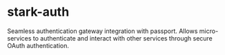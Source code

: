 # stark-auth
Seamless authentication gateway integration with passport. Allows micro-services to authenticate and interact with other services through secure OAuth authentication.
